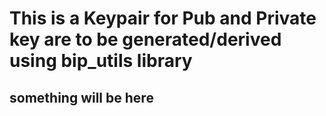 # This is a Keypair for Pub and Private key are to be generated/derived using bip_utils library

## something will be here
